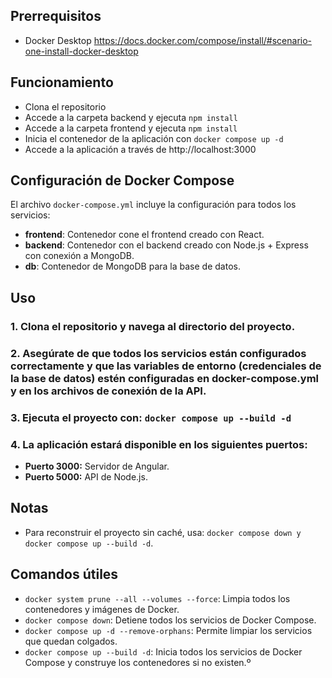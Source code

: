 ## Prerrequisitos

- Docker Desktop https://docs.docker.com/compose/install/#scenario-one-install-docker-desktop

## Funcionamiento

- Clona el repositorio
- Accede a la carpeta backend y ejecuta `npm install`
- Accede a la carpeta frontend y ejecuta `npm install`
- Inicia el contenedor de la aplicación con `docker compose up -d`
- Accede a la aplicación a través de http://localhost:3000

## Configuración de Docker Compose

El archivo `docker-compose.yml` incluye la configuración para todos los servicios:

- **frontend**: Contenedor cone el frontend creado con React.
- **backend**: Contenedor con el backend creado con Node.js + Express con conexión a MongoDB.
- **db**: Contenedor de MongoDB para la base de datos.

## Uso

### 1. Clona el repositorio y navega al directorio del proyecto.

### 2. Asegúrate de que todos los servicios están configurados correctamente y que las variables de entorno (credenciales de la base de datos) estén configuradas en docker-compose.yml y en los archivos de conexión de la API.

### 3. Ejecuta el proyecto con: `docker compose up --build -d`

### 4. La aplicación estará disponible en los siguientes puertos:

- **Puerto 3000:** Servidor de Angular.
- **Puerto 5000:** API de Node.js.

## Notas

- Para reconstruir el proyecto sin caché, usa: `docker compose down y docker compose up --build -d`.

## Comandos útiles

- `docker system prune --all --volumes --force`: Limpia todos los contenedores y imágenes de Docker.
- `docker compose down`: Detiene todos los servicios de Docker Compose.
- `docker compose up -d --remove-orphans`: Permite limpiar los servicios que quedan colgados.
- `docker compose up --build -d`: Inicia todos los servicios de Docker Compose y construye los contenedores si no existen.º
